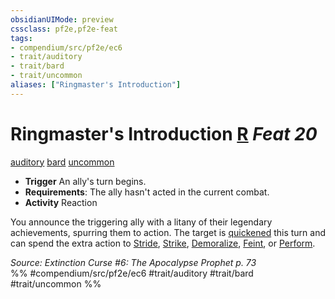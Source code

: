 ```yaml
---
obsidianUIMode: preview
cssclass: pf2e,pf2e-feat
tags:
- compendium/src/pf2e/ec6
- trait/auditory
- trait/bard
- trait/uncommon
aliases: ["Ringmaster's Introduction"]
---
```

# Ringmaster's Introduction  [R](rules/core-rulebook/chapter-9-playing-the-game.md#Actions "Reaction") *Feat 20*  
[auditory](rules/traits/auditory.md)  [bard](rules/traits/bard.md)  [uncommon](rules/traits/uncommon.md)  

- **Trigger** An ally's turn begins.
- **Requirements**: The ally hasn't acted in the current combat.
- **Activity** Reaction

You announce the triggering ally with a litany of their legendary achievements, spurring them to action. The target is [quickened](rules/conditions.md#Quickened) this turn and can spend the extra action to [Stride](rules/actions/stride.md), [Strike](rules/actions/strike.md), [Demoralize](rules/actions/demoralize.md), [Feint](rules/actions/feint.md), or [Perform](rules/actions/perform.md).

*Source: Extinction Curse #6: The Apocalypse Prophet p. 73*  
%% #compendium/src/pf2e/ec6 #trait/auditory #trait/bard #trait/uncommon %%